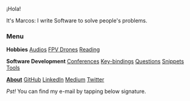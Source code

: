 ¡Hola!

It's Marcos: I write Software to solve people's problems.

### Menu

**Hobbies** [Audios](#/audios) [FPV Drones](#/drones) [Reading](#/reading)

**Software Development** [Conferences](#/conferences) [Key-bindings](#/key-bindings) [Questions](#/questions) [Snippets](#/snippets) [Tools](#/tools)

**[About](#/about)** [GitHub](https://github.com/MarcosCobena) [LinkedIn](https://www.linkedin.com/in/MarcosCobena) [Medium](https://medium.com/@MarcosCobena) [Twitter](https://twitter.com/1Marcos2Cobena)

*Pst!* You can find my e-mail by tapping below signature.